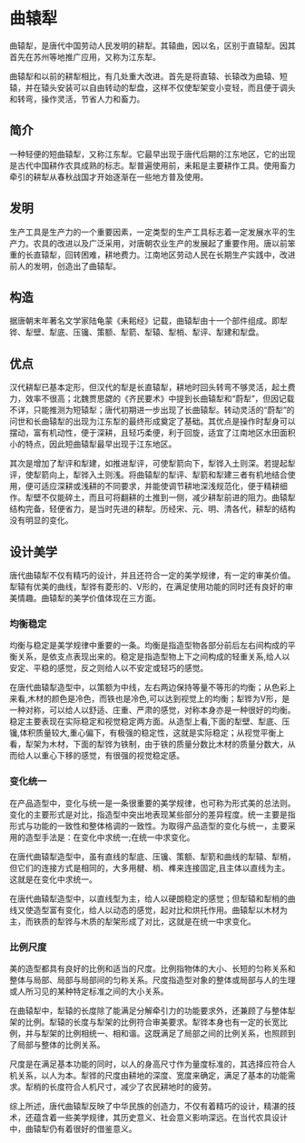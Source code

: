 # 曲辕犁

曲辕犁，是唐代中国劳动人民发明的耕犁。其辕曲，因以名，区别于直辕犁。因其首先在苏州等地推广应用，又称为江东犁。

曲辕犁和以前的耕犁相比，有几处重大改进。首先是将直辕、长辕改为曲辕、短辕，并在辕头安装可以自由转动的犁盘，这样不仅使犁架变小变轻，而且便于调头和转弯，操作灵活，节省人力和畜力。

## 简介

一种轻便的短曲辕犁，又称江东犁。它最早出现于唐代后期的江东地区，它的出现是古代中国耕作农具成熟的标志。犁普遍使用前，耒耜是主要耕作工具。使用畜力牵引的耕犁从春秋战国才开始逐渐在一些地方普及使用。

## 发明

生产工具是生产力的一个重要因素，一定类型的生产工具标志着一定发展水平的生产力。农具的改进以及广泛采用，对唐朝农业生产的发展起了重要作用。唐以前笨重的长直辕犁，回转困难，耕地费力。江南地区劳动人民在长期生产实践中，改进前人的发明，创造出了曲辕犁。

## 构造

据唐朝末年著名文学家陆龟蒙《耒耜经》记载，曲辕犁由十一个部件组成。即犁铧、犁壁、犁底、压镵、策额、犁箭、犁辕、犁梢、犁评、犁建和犁盘。

## 优点

汉代耕犁已基本定形，但汉代的犁是长直辕犁，耕地时回头转弯不够灵活，起土费力，效率不很高；北魏贾思勰的《齐民要术》中提到长曲辕犁和“蔚犁”，但因记载不详，只能推测为短辕犁；唐代初期进一步出现了长曲辕犁。转动灵活的“蔚犁”的问世和长曲辕犁的出现为江东犁的最终形成奠定了基础。其优点是操作时犁身可以摆动，富有机动性，便于深耕，且轻巧柔便，利于回旋，适宜了江南地区水田面积小的特点，因此短曲辕犁最早出现于江东地区。

其次是增加了犁评和犁建，如推进犁评，可使犁箭向下，犁铧入土则深。若提起犁评，使犁箭向上，犁铧入土则浅。将曲辕犁的犁评、犁箭和犁建三者有机地结合使用，便可适应深耕或浅耕的不同要求，并能使调节耕地深浅规范化，便于精耕细作。犁壁不仅能碎土，而且可将翻耕的土推到一侧，减少耕犁前进的阻力。曲辕犁结构完备，轻便省力，是当时先进的耕犁。历经宋、元、明、清各代，耕犁的结构没有明显的变化。

## 设计美学

唐代曲辕犁不仅有精巧的设计，并且还符合一定的美学规律，有一定的审美价值。犁辕有优美的曲线，犁铧有菱形的、V形的，在满足使用功能的同时还有良好的审美情趣。曲辕犁的美学价值体现在三方面。

### 均衡稳定

均衡与稳定是美学规律中重要的一条。均衡是指造型物各部分前后左右间构成的平衡关系，是依支点表现出来的。稳定是指造型物上下之间构成的轻重关系,给人以安定、平稳的感觉，反之则给人以不安定或轻巧的感觉。

在唐代曲辕犁造型中，以策额为中线，左右两边保持等量不等形的均衡；从色彩上来看,木材的颜色是冷色，而铁也是冷色,可以达到视觉上的均衡；犁铧为V形，是一种对称，可以给人以舒适、庄重、严肃的感觉，对称本身亦是一种很好的均衡。
稳定主要表现在实际稳定和视觉稳定两方面。从造型上看,下面的犁壁、犁底、压镵,体积质量较大,重心偏下，有极强的稳定性，这就是实际稳定；从视觉平衡上看，犁架为木材，下面的犁铧为铁制，由于铁的质量分数比木材的质量分数大，从而给人以重心下移的感觉，有很强的视觉稳定感。

### 变化统一

在产品造型中，变化与统一是一条很重要的美学规律，也可称为形式美的总法则。变化的主要形式是对比，指造型中突出地表现某些部分的差异程度。统一主要是指形式与功能的一致性和整体格调的一致性。为取得产品造型的变化与统一，主要采用的造型手法是：在变化中求统一;在统一中求变化。

在唐代曲辕犁造型中，虽有直线的犁底、压镵、策额、犁箭和曲线的犁辕、犁梢，但它们的连接方式是相同的，大多用楗、梢、榫来连接固定,且主体以直线为主。这就是在变化中求统一。

在唐代曲辕犁造型中，以直线型为主，给人以硬朗稳定的感觉；但犁辕和犁梢的曲线又使造型富有变化，给人以动态的感觉，起对比和烘托作用。曲辕犁以木材为主，而铁质的犁铧与木质的犁架形成了对比，这就是在统一中求变化。

### 比例尺度

美的造型都具有良好的比例和适当的尺度。比例指物体的大小、长短的匀称关系和整体与局部、局部与局部间的匀称关系。尺度指造型对象的整体或局部与人的生理或人所习见的某种特定标准之间的大小关系。

在曲辕犁中，犁辕的长度除了能满足分解牵引力的功能要求外，还兼顾了与整体犁架的比例。犁辕的长度与犁架的比例符合审美要求。犁铧本身也有一定的长宽比例，并与犁架的比例相统一、相和谐。这既满足了局部之间的比例关系，也照顾到了局部与整体的比例关系。

尺度是在满足基本功能的同时，以人的身高尺寸作为量度标准的，其选择应符合人机关系，以人为本。犁铧的尺度由耕地的深度、宽度来确定，满足了基本的功能需求。犁梢的长度符合人机尺寸，减少了农民耕地时的疲劳。

综上所述，唐代曲辕犁反映了中华民族的创造力，不仅有着精巧的设计，精湛的技术，还蕴含着一些美学规律，其历史意义、社会意义影响深远。在当代农具设计中，曲辕犁仍有着很好的借鉴意义。